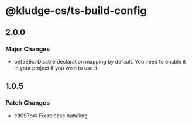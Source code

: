 # @kludge-cs/ts-build-config

## 2.0.0

### Major Changes

- bef536c: Disable declaration mapping by default. You need to enable it in your project if
  you wish to use it.

## 1.0.5

### Patch Changes

- ed097b4: Fix release bundling
